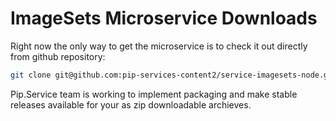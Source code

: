 # ImageSets Microservice Downloads

Right now the only way to get the microservice is to check it out directly from github repository:

```bash
git clone git@github.com:pip-services-content2/service-imagesets-node.git
```

Pip.Service team is working to implement packaging and make stable releases available for your 
as zip downloadable archieves.